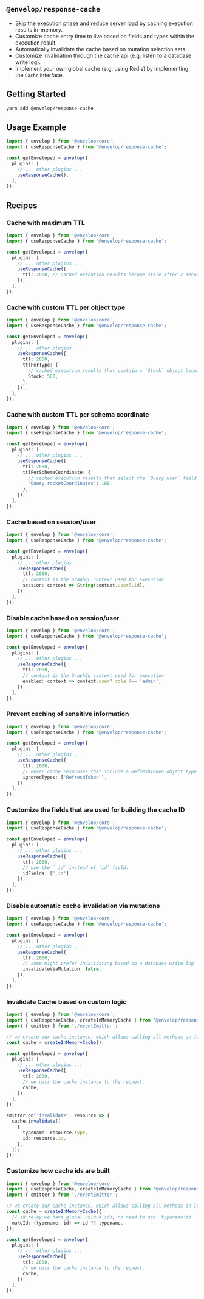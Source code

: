 ## `@envelop/response-cache`

- Skip the execution phase and reduce server load by caching execution results in-memory.
- Customize cache entry time to live based on fields and types within the execution result.
- Automatically invalidate the cache based on mutation selection sets.
- Customize invalidation through the cache api (e.g. listen to a database write log).
- Implement your own global cache (e.g. using Redis) by implementing the `Cache` interface.

## Getting Started

```bash
yarn add @envelop/response-cache
```

## Usage Example

```ts
import { envelop } from '@envelop/core';
import { useResponseCache } from '@envelop/response-cache';

const getEnveloped = envelop({
  plugins: [
    // ... other plugins ...
    useResponseCache(),
  ],
});
```

## Recipes

### Cache with maximum TTL

```ts
import { envelop } from '@envelop/core';
import { useResponseCache } from '@envelop/response-cache';

const getEnveloped = envelop({
  plugins: [
    // ... other plugins ...
    useResponseCache({
      ttl: 2000, // cached execution results become stale after 2 seconds
    }),
  ],
});
```

### Cache with custom TTL per object type

```ts
import { envelop } from '@envelop/core';
import { useResponseCache } from '@envelop/response-cache';

const getEnveloped = envelop({
  plugins: [
    // ... other plugins ...
    useResponseCache({
      ttl: 2000,
      ttlPerType: {
        // cached execution results that contain a `Stock` object become stale after 500ms
        Stock: 500,
      },
    }),
  ],
});
```

### Cache with custom TTL per schema coordinate

```ts
import { envelop } from '@envelop/core';
import { useResponseCache } from '@envelop/response-cache';

const getEnveloped = envelop({
  plugins: [
    // ... other plugins ...
    useResponseCache({
      ttl: 2000,
      ttlPerSchemaCoordinate: {
        // cached execution results that select the `Query.user` field become stale after 100ms
        'Query.rocketCoordinates': 100,
      },
    }),
  ],
});
```

### Cache based on session/user

```ts
import { envelop } from '@envelop/core';
import { useResponseCache } from '@envelop/response-cache';

const getEnveloped = envelop({
  plugins: [
    // ... other plugins ...
    useResponseCache({
      ttl: 2000,
      // context is the GraphQL context used for execution
      session: context => String(context.user?.id),
    }),
  ],
});
```

### Disable cache based on session/user

```ts
import { envelop } from '@envelop/core';
import { useResponseCache } from '@envelop/response-cache';

const getEnveloped = envelop({
  plugins: [
    // ... other plugins ...
    useResponseCache({
      ttl: 2000,
      // context is the GraphQL context used for execution
      enabled: context => context.user?.role !== 'admin',
    }),
  ],
});
```

### Prevent caching of sensitive information

```ts
import { envelop } from '@envelop/core';
import { useResponseCache } from '@envelop/response-cache';

const getEnveloped = envelop({
  plugins: [
    // ... other plugins ...
    useResponseCache({
      ttl: 2000,
      // never cache responses that include a RefreshToken object type.
      ignoredTypes: ['RefreshToken'],
    }),
  ],
});
```

### Customize the fields that are used for building the cache ID

```ts
import { envelop } from '@envelop/core';
import { useResponseCache } from '@envelop/response-cache';

const getEnveloped = envelop({
  plugins: [
    // ... other plugins ...
    useResponseCache({
      ttl: 2000,
      // use the `_id` instead of `id` field.
      idFields: ['_id'],
    }),
  ],
});
```

### Disable automatic cache invalidation via mutations

```ts
import { envelop } from '@envelop/core';
import { useResponseCache } from '@envelop/response-cache';

const getEnveloped = envelop({
  plugins: [
    // ... other plugins ...
    useResponseCache({
      ttl: 2000,
      // some might prefer invalidating based on a database write log
      invalidateViaMutation: false,
    }),
  ],
});
```

### Invalidate Cache based on custom logic

```ts
import { envelop } from '@envelop/core';
import { useResponseCache, createInMemoryCache } from '@envelop/response-cache';
import { emitter } from './eventEmitter';

// we create our cache instance, which allows calling all methods on it
const cache = createInMemoryCache();

const getEnveloped = envelop({
  plugins: [
    // ... other plugins ...
    useResponseCache({
      ttl: 2000,
      // we pass the cache instance to the request.
      cache,
    }),
  ],
});

emitter.on('invalidate', resource => {
  cache.invalidate([
    {
      typename: resource.type,
      id: resource.id,
    },
  ]);
});
```

### Customize how cache ids are built

```ts
import { envelop } from '@envelop/core';
import { useResponseCache, createInMemoryCache } from '@envelop/response-cache';
import { emitter } from './eventEmitter';

// we create our cache instance, which allows calling all methods on it
const cache = createInMemoryCache({
  // in relay we have global unique ids, no need to use `typename:id`
  makeId: (typename, id) => id ?? typename,
});

const getEnveloped = envelop({
  plugins: [
    // ... other plugins ...
    useResponseCache({
      ttl: 2000,
      // we pass the cache instance to the request.
      cache,
    }),
  ],
});
```
